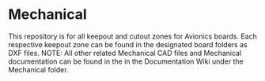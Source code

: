# Mechanical
This repository is for all keepout and cutout zones for Avionics boards. Each respective keepout zone can be found in the designated board folders as DXF files.
NOTE: All other related Mechanical CAD files and Mechanical documentation can be found in the in the Documentation Wiki under the Mechanical folder.
